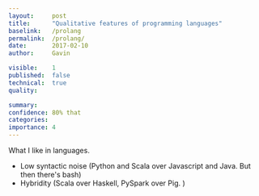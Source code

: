 ```yaml
---
layout:     post
title:      "Qualitative features of programming languages"
baselink:   /prolang
permalink:  /prolang/
date:       2017-02-10
author:     Gavin   

visible:	1
published:	false
technical: 	true
quality:    

summary:    
confidence: 80% that 
categories: 
importance: 4
---
```



What I like in languages. 
- Low syntactic noise (Python and Scala over Javascript and Java. But then there's bash)
- Hybridity (Scala over Haskell, PySpark over Pig. )



